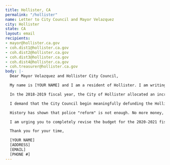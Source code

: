 ```yaml
---
title: Hollister, CA
permalink: "/hollister"
name: Letter to City Council and Mayor Velazquez
city: Hollister
state: CA
layout: email
recipients:
- mayor@hollister.ca.gov
- coh.dist1@hollister.ca.gov
- coh.dist2@hollister.ca.gov
- coh.dist3@hollister.ca.gov
- coh.dist4@hollister.ca.gov
- coh.treasurer@hollister.ca.gov
body: |-
  Dear Mayor Velazquez and Hollister City Council,

  My name is [YOUR NAME] and I am a resident of Hollister. I am writing to demand that the Hollister City Council adopt a city budget that prioritizes community well-being, and redirects funding away from the police.

  In the 2018-2019 fiscal year, the City of Hollister allocated an increase of 2.4 million dollars to our police system. In the 2019-2020 fiscal year, Hollister administered another increase of 1.6 million dollars to our police system, equating to an inordinate 44% of our total budget at 26.4 million dollars. This is compared to just 14% of the budget, $8.3 million, allocated towards community services and supplies - an 18% decrease from the 2018-2019 budget. It has been estimated that there will be a 54 billion dollar deficit in the California state budget as a result of the pandemic. Our local San Benito High School is preparing for significantly less funding following this crisis. The city may recoup some of these funds by decreasing the police budget.

  I demand that the City Council begin meaningfully defunding the Hollister Police Department and re-allocate those funds to programs proven to more effectively promote a safe and equitable community. We need funding for community-based mental health services, substance abuse treatment services, and affordable housing programs, not police. I love this community and I want to see it flourish into an even better one. I demand a budget that reflects the actual needs of Hollister residents and works to improve the well being of everyone who lives in and visits this city.

  History has shown that police "reform" is not enough. No more money, and more importantly, no more lives must be lost to police. We must take a hard look at the way the current system in place fails to serve - and in fact actively harms - our community, and come together to reimagine the role of police in our city.

  I am urging you to completely revise the budget for the 2020-2021 fiscal year, and to invest in the people, not the police. We trust that you will do the right thing for us, because we put our trust in you when we elected you to serve us. This is a moment for you to step up and show us that you care for our community as much as we care for each other and this city.

  Thank you for your time,

  [YOUR NAME]
  [ADDRESS]
  [EMAIL]
  [PHONE #]
---
```


